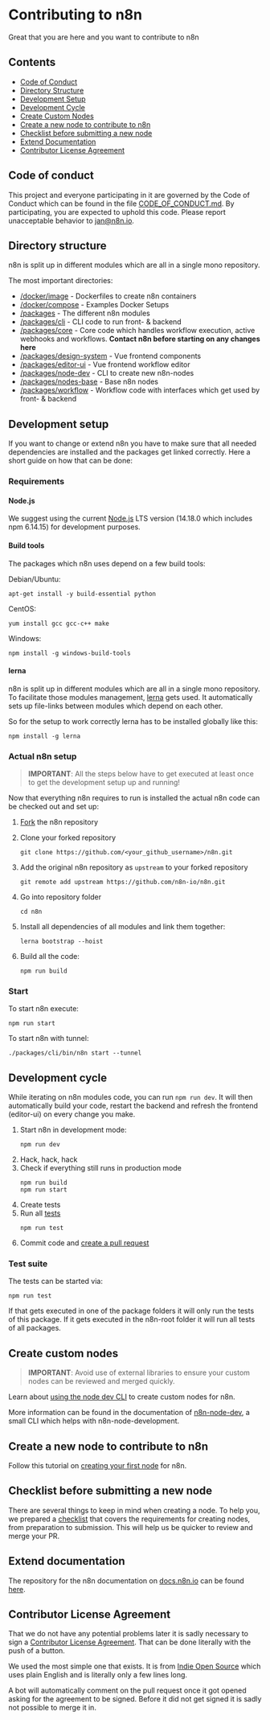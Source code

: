 # Contributing to n8n

Great that you are here and you want to contribute to n8n

## Contents

- [Code of Conduct](#code-of-conduct)
- [Directory Structure](#directory-structure)
- [Development Setup](#development-setup)
- [Development Cycle](#development-cycle)
- [Create Custom Nodes](#create-custom-nodes)
- [Create a new node to contribute to n8n](#create-a-new-node-to-contribute-to-n8n)
- [Checklist before submitting a new node](#checklist-before-submitting-a-new-node)
- [Extend Documentation](#extend-documentation)
- [Contributor License Agreement](#contributor-license-agreement)

## Code of conduct

This project and everyone participating in it are governed by the Code of
Conduct which can be found in the file [CODE_OF_CONDUCT.md](CODE_OF_CONDUCT.md).
By participating, you are expected to uphold this code. Please report
unacceptable behavior to jan@n8n.io.

## Directory structure

n8n is split up in different modules which are all in a single mono repository.

The most important directories:

 - [/docker/image](/docker/images) - Dockerfiles to create n8n containers
 - [/docker/compose](/docker/compose) - Examples Docker Setups
 - [/packages](/packages) - The different n8n modules
 - [/packages/cli](/packages/cli) - CLI code to run front- & backend
 - [/packages/core](/packages/core) - Core code which handles workflow
                                      execution, active webhooks and
                                      workflows. **Contact n8n before 
									  starting on any changes here**
 - [/packages/design-system](/packages/design-system) - Vue frontend components
 - [/packages/editor-ui](/packages/editor-ui) - Vue frontend workflow editor
 - [/packages/node-dev](/packages/node-dev) - CLI to create new n8n-nodes
 - [/packages/nodes-base](/packages/nodes-base) - Base n8n nodes
 - [/packages/workflow](/packages/workflow) - Workflow code with interfaces which
                                            get used by front- & backend

## Development setup

If you want to change or extend n8n you have to make sure that all needed
dependencies are installed and the packages get linked correctly. Here a short guide on how that can be done:

### Requirements

#### Node.js

We suggest using the current [Node.js](https://nodejs.org/en/) LTS version (14.18.0 which includes npm 6.14.15) for development purposes.

#### Build tools

The packages which n8n uses depend on a few build tools:

Debian/Ubuntu:
```
apt-get install -y build-essential python
```

CentOS:
```
yum install gcc gcc-c++ make
```

Windows:
```
npm install -g windows-build-tools
```

#### lerna

n8n is split up in different modules which are all in a single mono repository.
To facilitate those modules management, [lerna](https://lerna.js.org) gets
used. It automatically sets up file-links between modules which depend on each
other.

So for the setup to work correctly lerna has to be installed globally like this:

```
npm install -g lerna
```

### Actual n8n setup

> **IMPORTANT**: All the steps below have to get executed at least once to get the development setup up and running!

Now that everything n8n requires to run is installed the actual n8n code can be
checked out and set up:

1. [Fork](https://guides.github.com/activities/forking/#fork) the n8n repository

1. Clone your forked repository
	```
	git clone https://github.com/<your_github_username>/n8n.git
	```

1. Add the original n8n repository as `upstream` to your forked repository
    ```
	git remote add upstream https://github.com/n8n-io/n8n.git
	```

1. Go into repository folder
	```
	cd n8n
	```

1. Install all dependencies of all modules and link them together:
	```
	lerna bootstrap --hoist
	```

1. Build all the code:
	```
	npm run build
	```

### Start

To start n8n execute:

```
npm run start
```

To start n8n with tunnel:
```
./packages/cli/bin/n8n start --tunnel
```

## Development cycle

While iterating on n8n modules code, you can run `npm run dev`. It will then
automatically build your code, restart the backend and refresh the frontend
(editor-ui) on every change you make.

1. Start n8n in development mode:
	```
	npm run dev
	```
1. Hack, hack, hack
1. Check if everything still runs in production mode
	```
	npm run build
	npm run start
	```
1. Create tests
1. Run all [tests](#test-suite)
	```
	npm run test
	```
1. Commit code and [create a pull request](https://docs.github.com/en/github/collaborating-with-pull-requests/proposing-changes-to-your-work-with-pull-requests/creating-a-pull-request-from-a-fork)

### Test suite

The tests can be started via:
```
npm run test
```

If that gets executed in one of the package folders it will only run the tests
of this package. If it gets executed in the n8n-root folder it will run all
tests of all packages.

## Create custom nodes

> **IMPORTANT**: Avoid use of external libraries to ensure your custom nodes can be reviewed and merged quickly.

Learn about [using the node dev CLI](https://docs.n8n.io/integrations/creating-nodes/code/node-developer-cli/) to create custom nodes for n8n.

More information can be found in the documentation of [n8n-node-dev](https://github.com/n8n-io/n8n/tree/master/packages/node-dev), a small CLI which helps with n8n-node-development.

## Create a new node to contribute to n8n

Follow this tutorial on [creating your first node](https://docs.n8n.io/integrations/creating-nodes/code/create-first-node/) for n8n.

## Checklist before submitting a new node

There are several things to keep in mind when creating a node. To help you, we prepared a [checklist](https://docs.n8n.io/integrations/creating-nodes/code/review-checklist/) that covers the requirements for creating nodes, from preparation to submission. This will help us be quicker to review and merge your PR.

## Extend documentation

The repository for the n8n documentation on [docs.n8n.io](https://docs.n8n.io) can be found [here](https://github.com/n8n-io/n8n-docs).

## Contributor License Agreement

That we do not have any potential problems later it is sadly necessary to sign a [Contributor License Agreement](CONTRIBUTOR_LICENSE_AGREEMENT.md). That can be done literally with the push of a button.

We used the most simple one that exists. It is from [Indie Open Source](https://indieopensource.com/forms/cla) which uses plain English and is literally only a few lines long.

A bot will automatically comment on the pull request once it got opened asking for the agreement to be signed. Before it did not get signed it is sadly not possible to merge it in.
